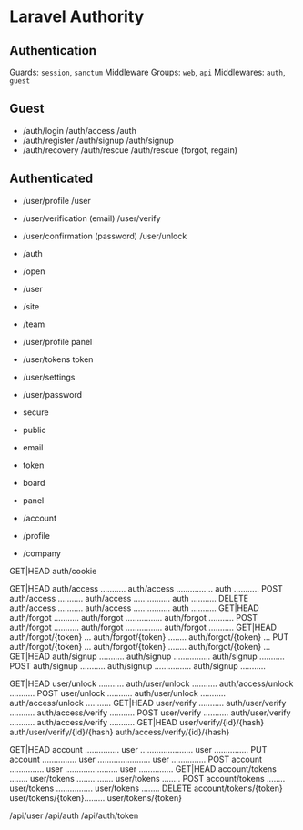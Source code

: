 # Laravel Authority

## Authentication

Guards: `session`, `sanctum`
Middleware Groups: `web`, `api`
Middlewares: `auth`, `guest`

## Guest

- /auth/login                       /auth/access            /auth
- /auth/register                    /auth/signup            /auth/signup
- /auth/recovery                    /auth/rescue            /auth/rescue    (forgot, regain)

## Authenticated

- /user/profile                     /user
- /user/verification (email)        /user/verify
- /user/confirmation (password)     /user/unlock

- /auth
- /open
- /user
- /site
- /team

- /user/profile                 panel
- /user/tokens                  token

- /user/settings
- /user/password

- secure
- public

- email
- token
- board
- panel

- /account
- /profile
- /company

GET|HEAD    auth/cookie

GET|HEAD    auth/access ...........  auth/access ................  auth ...........
POST        auth/access ...........  auth/access ................  auth ...........
DELETE      auth/access ...........  auth/access ................  auth ...........
GET|HEAD    auth/forgot ...........  auth/forgot ................  auth/forgot ...........
POST        auth/forgot ...........  auth/forgot ................  auth/forgot ...........
GET|HEAD    auth/forgot/{token} ...  auth/forgot/{token} ........  auth/forgot/{token} ...
PUT         auth/forgot/{token} ...  auth/forgot/{token} ........  auth/forgot/{token} ...
GET|HEAD    auth/signup ...........  auth/signup ................  auth/signup ...........
POST        auth/signup ...........  auth/signup ................  auth/signup ...........

GET|HEAD    user/unlock ...........  auth/user/unlock ...........  auth/access/unlock ...........
POST        user/unlock ...........  auth/user/unlock ...........  auth/access/unlock ...........
GET|HEAD    user/verify ...........  auth/user/verify ...........  auth/access/verify ...........
POST        user/verify ...........  auth/user/verify ...........  auth/access/verify ...........
GET|HEAD    user/verify/{id}/{hash}  auth/user/verify/{id}/{hash}  auth/access/verify/{id}/{hash}

GET|HEAD    account ...............  user .......................  user ...............
PUT         account ...............  user .......................  user ...............
POST        account ...............  user .......................  user ...............
GET|HEAD    account/tokens ........  user/tokens ................  user/tokens ........
POST        account/tokens ........  user/tokens ................  user/tokens ........
DELETE      account/tokens/{token}   user/tokens/{token}.........  user/tokens/{token} 


/api/user
/api/auth
/api/auth/token
